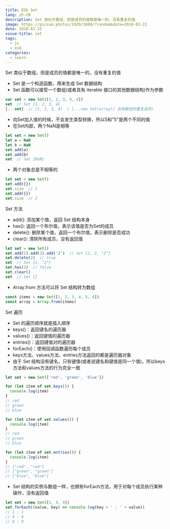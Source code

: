 ```yaml
---
title: ES6 Set
lang: zh-CN
description: Set 类似于数组，但是成员的值都是唯一的，没有重复的值
image: https://picsum.photos/1920/1080/?random&date=2018-02-22
date: 2018-02-22
vssue-title: set
tags:
  - js
  - es6
categories:
  - learn
--- 
```


Set 类似于数组，但是成员的值都是唯一的，没有重复的值
- Set 是一个构造函数，用来生成 Set 数据结构
- Set 函数可以接受一个数组(或者具有 iterable 接口的其他数据结构)作为参数

<!-- more -->

``` js
var set = new Set([1, 2, 3, 4, 4])
set  // Set {1, 2, 3, 4}
[...set]  // [1, 2, 3, 4]  ( [...new Set(array)] 去除数组的重复成员)
```

- 向Set加入值的时候，不会发生类型转换，所以5和"5"是两个不同的值
- 在Set内部，两个NaN是相等
``` js
let set = new Set()
let a = NaN
let b = NaN
set.add(a)
set.add(b)
set  // Set {NaN}
```

- 两个对象总是不相等的
``` js
let set = new Set()
set.add({})
set.size  // 1
set.add({})
set.size  // 2
```

Set 方法
- add(): 添加某个值，返回 Set 结构本身
- has(): 返回一个布尔值，表示该值是否为Set的成员
- delete(): 删除某个值，返回一个布尔值，表示删除是否成功
- clear(): 清除所有成员，没有返回值
``` js
let set = new Set()
set.add(1).add(2).add('2')  // Set {1, 2, "2"}
set.delete(2)  // true
set  // Set {1, "2"}
set.has(2)  // false
set.clear()
set  // Set {}
```

- Array.from 方法可以将 Set 结构转为数组
``` js
const items = new Set([1, 2, 3, 4, 5, 4])
const array = Array.from(items)
```

Set 遍历
- Set 的遍历顺序就是插入顺序
- keys()：返回键名的遍历器
- values()：返回键值的遍历器
- entries()：返回键值对的遍历器
- forEach()：使用回调函数遍历每个成员
- keys方法、values方法、entries方法返回的都是遍历器对象
- 由于 Set 结构没有键名，只有键值(或者说键名和键值是同一个值)，所以keys方法和values方法的行为完全一致
``` js
let set = new Set(['red', 'green', 'blue'])

for (let item of set.keys()) {
  console.log(item)
}
// red
// green
// blue

for (let item of set.values()) {
  console.log(item)
}
// red
// green
// blue

for (let item of set.entries()) {
  console.log(item)
}
// ["red", "red"]
// ["green", "green"]
// ["blue", "blue"]
```

- Set 结构的实例与数组一样，也拥有forEach方法，用于对每个成员执行某种操作，没有返回值
``` js
let set = new Set([1, 4, 9])
set.forEach((value, key) => console.log(key + ' : ' + value))
// 1 : 1
// 4 : 4
// 9 : 9
```